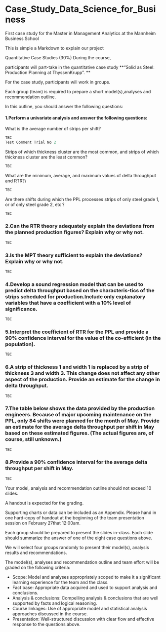 # Case_Study_Data_Science_for_Business
First case study for the Master in Management Analytics at the Mannheim Business School

This is simple a Markdown to explain our project

Quantitative Case Studies (30%) During the course, 

participants will part-take in the quantitative case study **“Solid as Steel: Production Planning at ThyssenKrupp”. **

For the case study, participants will work in groups. 

Each group (team) is required to prepare a short model(s),analyses and recommendation outline.

In this outline, you should answer the following questions:

#### 1.Perform a univariate analysis and answer the following questions: 

What is the average number of strips per shift? 
```r
TBC
Test Comment Trial No 2
```


Strips of which thickness cluster are the most common, and strips of which thickness cluster are the least common?
```r
TBC
```
What are the minimum, average, and maximum values of delta throughput and RTR?\
```r
TBC
```
Are there shifts during which the PPL processes strips of only steel grade 1, or of only steel grade 2, etc.?
```r
TBC
```
### 2.Can the RTR theory adequately explain the deviations from the planned production figures? Explain why or why not.

```r
TBC
```

### 3.Is the MPT theory sufficient to explain the deviations? Explain why or why not. 
```r
TBC
```

### 4.Develop a sound regression model that can be used to predict delta throughput based on the characteris-tics of the strips scheduled for production.Include only explanatory variables that have a coefficient with a 10% level of significance. 

```r
TBC
```

### 5.Interpret the coefficient of RTR for the PPL and provide a 90% confidence interval for the value of the co-efficient (in the population).

```r
TBC
```

### 6.A strip of thickness 1 and width 1 is replaced by a strip of thickness 3 and width 3. This change does not affect any other aspect of the production. Provide an estimate for the change in delta throughput. 

```r
TBC
```

### 7.The  table  below  shows  the  data  provided  by  the  production  engineers.  Because  of  major  upcoming maintenance on the PPL, only 84 shifts were planned for the month of May. Provide an estimate for the average  delta  throughput  per  shift  in  May  based  on  these  estimated  figures.  (The  actual  figures  are,  of course, still unknown.)

```r
TBC
```

### 8.Provide a 90% confidence interval for the average delta throughput per shift in May.

```r
TBC
```

Your  model,  analysis  and  recommendation  outline  should  not  exceed  10  slides.  

A  handout  is  expected  for  the grading. 

Supporting charts or data can be included as an Appendix. Please hand in one hard-copy of handout at the beginning of the team presentation session on February 27that 12:00am.

Each group should be prepared to present the slides in-class. 
Each slide should summarize the answer of one of the eight case questions above. 

We will select four groups randomly to present their model(s), analysis results and recommendations. 

The model(s), analyses and recommendation outline and team effort will be graded on the following criteria:

- Scope: Model and analyses appropriately scoped to make it a significant learning experience for the team and the class.
- Fact base: Appropriate data acquired and used to support analysis and conclusions.
- Analysis  &  conclusions:  Compelling  analysis  &  conclusions  that  are  well  supported  by  facts  and  logical reasoning.
- Course linkages: Use of appropriate model and statistical analysis approaches discussed in the course.
- Presentation: Well-structured discussion with clear flow and effective response to the questions above.
